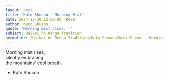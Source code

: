 ```yaml
---
layout: post
title: "Kato Shuson - Morning Mist"
date: 2024-12-30 12:00:00 -0000
author: Kato Shuson
quote: "Morning mist rises,  "
subject: Haikai no Renga Tradition
permalink: /Haikai no Renga Tradition/Kato Shuson/Kato Shuson - Morning Mist
---
```


Morning mist rises,  
silently embracing  
the mountains' cool breath.

- Kato Shuson
